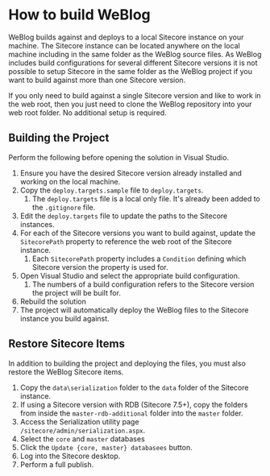 # How to build WeBlog #

WeBlog builds against and deploys to a local Sitecore instance on your machine. The Sitecore instance can be located anywhere on the local machine including in the same folder as the WeBlog source files. As WeBlog includes build configurations for several different Sitecore versions it is not possible to setup Sitecore in the same folder as the WeBlog project if you want to build against more than one Sitecore version.

If you only need to build against a single Sitecore version and like to work in the web root, then you just need to clone the WeBlog repository into your web root folder. No additional setup is required.

## Building the Project ##

Perform the following before opening the solution in Visual Studio.

1. Ensure you have the desired Sitecore version already installed and working on the local machine.
1. Copy the `deploy.targets.sample` file to `deploy.targets`.
	1. The `deploy.targets` file is a local only file. It's already been added to the `.gitignore` file.
1. Edit the `deploy.targets` file to update the paths to the Sitecore instances.
1. For each of the Sitecore versions you want to build against, update the `SitecorePath` property to reference the web root of the Sitecore instance.
	1. Each `SitecorePath` property includes a `Condition` defining which Sitecore version the property is used for.
1. Open Visual Studio and select the appropriate build configuration.
	1. The numbers of a build configuration refers to the Sitecore version the project will be built for.
1. Rebuild the solution
1. The project will automatically deploy the WeBlog files to the Sitecore instance you build against.

## Restore Sitecore Items ##

In addition to building the project and deploying the files, you must also restore the WeBlog Sitecore items.

1. Copy the `data\serialization` folder to the `data` folder of the Sitecore instance.
1. If using a Sitecore version with RDB (Sitecore 7.5+), copy the folders from inside the `master-rdb-additional` folder into the `master` folder.
1. Access the Serialization utility page `/sitecore/admin/serialization.aspx`.
1. Select the `core` and `master` databases
1. Click the `Update {core, master} databasees` button.
1. Log into the Sitecore desktop.
1. Perform a full publish.